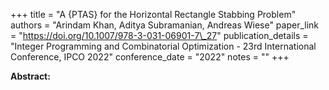 +++
title = "A {PTAS} for the Horizontal Rectangle Stabbing Problem"
authors = "Arindam Khan, Aditya Subramanian, Andreas Wiese"
paper_link = "https://doi.org/10.1007/978-3-031-06901-7\_27"
publication_details = "Integer Programming and Combinatorial Optimization - 23rd International Conference,  IPCO 2022"
conference_date = "2022"
notes = ""
+++

<b>Abstract:</b>

